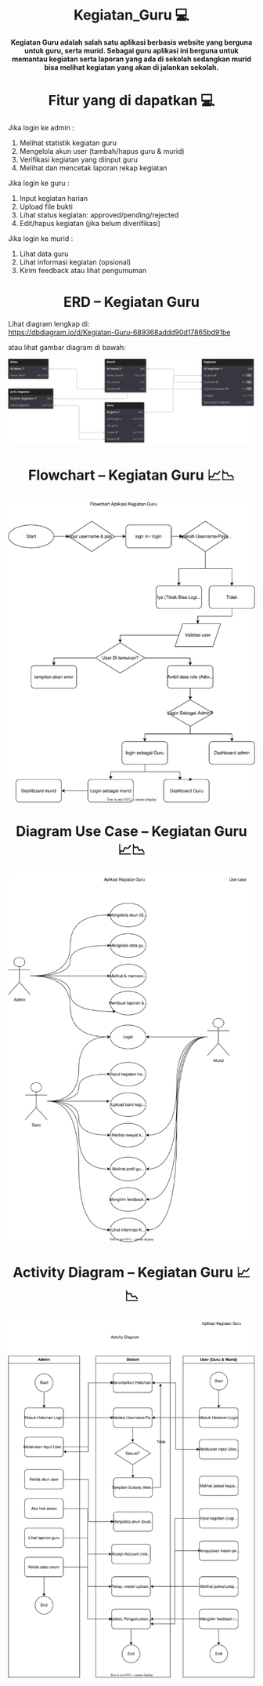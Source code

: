 <h1 align="center">Kegiatan_Guru 💻</h1>

<p align="center">
  <b> Kegiatan Guru adalah salah satu aplikasi berbasis website yang berguna untuk guru, serta murid. Sebagai guru aplikasi ini berguna untuk memantau kegiatan serta laporan yang ada di sekolah sedangkan murid bisa melihat kegiatan yang akan di jalankan sekolah.</b>
</p>

<h1 align="center">Fitur yang di dapatkan 💻</h1>

Jika login ke admin :
1. Melihat statistik kegiatan guru
2. Mengelola akun user (tambah/hapus guru & murid)
3. Verifikasi kegiatan yang diinput guru
4. Melihat dan mencetak laporan rekap kegiatan

Jika login ke guru :
1. Input kegiatan harian
2. Upload file bukti
3. Lihat status kegiatan: approved/pending/rejected
4. Edit/hapus kegiatan (jika belum diverifikasi)

Jika login ke murid :
1. Lihat data guru
2. Lihat informasi kegiatan (opsional)
3. Kirim feedback atau lihat pengumuman

<h1 align="center">ERD – Kegiatan Guru</h1>

Lihat diagram lengkap di:  
https://dbdiagram.io/d/Kegiatan-Guru-689368addd90d17865bd91be

atau lihat gambar diagram di bawah:

![ERD Kegiatan_Guru](Kegiatan_Guru.svg)

<h1 align="center">Flowchart – Kegiatan Guru 📈📉</h1>

![ERD Kegiatan_Guru](Flowchart_KegiatanGuru.svg)

<h1 align="center">Diagram Use Case – Kegiatan Guru 📈📉</h1>

![ERD Kegiatan_Guru](UseCase_KegiatanGuru.drawio.svg)

<h1 align="center">Activity Diagram – Kegiatan Guru 📈📉</h1>

![ERD Kegiatan_Guru](Diagram_Activity.drawio.svg)












